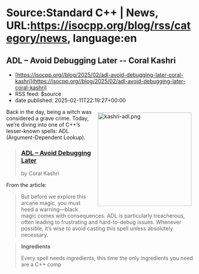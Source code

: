 # Source:Standard C++ | News, URL:https://isocpp.org/blog/rss/category/news, language:en

## ADL – Avoid Debugging Later -- Coral Kashri
 - [https://isocpp.org//blog/2025/02/adl-avoid-debugging-later-coral-kashri](https://isocpp.org//blog/2025/02/adl-avoid-debugging-later-coral-kashri)
 - RSS feed: $source
 - date published: 2025-02-11T22:19:27+00:00

<p>
	<img alt="kashri-adl.png" src="https://isocpp.org/files/img/kashri-adl.png" style="width: 250px; margin: 10px; float: right; height: 250px;" />Back in the day, being a witch was considered a grave crime. Today, we&rsquo;re diving into one of C++&rsquo;s lesser-known spells: ADL (Argument-Dependent Lookup).&nbsp;</p>
<blockquote>
	<h3>
		<a href="https://cppsenioreas.wordpress.com/2024/12/20/adl-avoid-debugging-later/">ADL &ndash; Avoid Debugging Later</a></h3>
	<p>
		by Coral Kashri</p>
</blockquote>
<p>
	From the article:</p>
<blockquote>
	But before we explore this arcane magic, you must heed a warning&mdash;black magic comes with consequences. ADL is particularly treacherous, often leading to frustrating and hard-to-debug issues. Whenever possible, it&rsquo;s wise to avoid casting this spell unless absolutely necessary.</blockquote>
<blockquote>
	<p>
		<strong>Ingredients</strong></p>
	<p>
		Every spell needs ingredients, this time the only ingredients you need are a C++ comp

